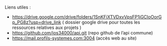 Liens utiles :
- https://drive.google.com/drive/folders/1SnKFiXTVDxvVpsFP1jGCloOorGp_PG8z?usp=drive_link
 ( dossier google drive pour toutes les ressources relatives aux projets )
- https://github.com/jos34000/api.git  (repo github de l’api commune)
- https://mail.profils-systemes.com:3004   (accès web au site)

